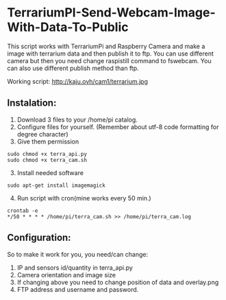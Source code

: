 # TerrariumPI-Send-Webcam-Image-With-Data-To-Public

This script works with TerrariumPi and Raspberry Camera and make a image with terrarium data and then publish it to ftp.
You can use different camera but then you need change raspistill command to fswebcam.
You can also use different publish method than ftp.

Working script:
http://kaju.ovh/cam1/terrarium.jpg

## Instalation:

1. Download 3 files to your /home/pi catalog.
2. Configure files for yourself. (Remember about utf-8 code formatting for degree character)
2. Give them permission
```
sudo chmod +x terra_api.py
sudo chmod +x terra_cam.sh
```
3. Install needed software
```
sudo apt-get install imagemagick
```
4. Run script with cron(mine works every 50 min.)
```
crontab -e
*/50 * * * * /home/pi/terra_cam.sh >> /home/pi/terra_cam.log
```

## Configuration:

So to make it work for you, you need/can change:
1. IP and sensors id/quantity in terra_api.py
2. Camera orientation and image size
3. If changing above you need to change position of data and overlay.png
3. FTP address and username and password.
